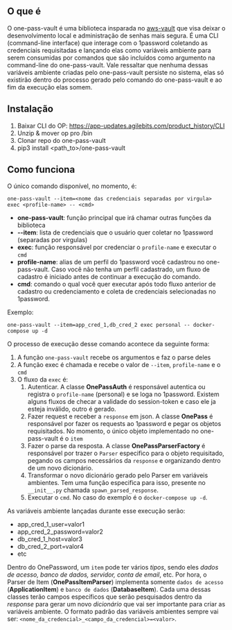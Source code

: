 ## O que é
O one-pass-vault é uma biblioteca insparada no [aws-vault](https://github.com/99designs/aws-vault) que visa deixar o desenvolvimento local e administração de senhas mais segura. É uma CLI (command-line interface) que interage com o 1password coletando as credenciais requisitadas e lançando elas como variáveis ambiente para serem consumidas por comandos que são incluídos como argumento na command-line do one-pass-vault. Vale ressaltar que nenhuma dessas variáveis ambiente criadas pelo one-pass-vault persiste no sistema, elas só existirão dentro do processo gerado pelo comando do one-pass-vault e ao fim da execução elas somem.

## Instalação

1. Baixar CLI do OP:  https://app-updates.agilebits.com/product_history/CLI
2. Unzip & mover op  pro /bin
3. Clonar repo do one-pass-vault
4. pip3 install <path_to>/one-pass-vault 

## Como funciona
O único comando disponível, no momento, é:
```shell
one-pass-vault --item=<nome das credenciais separadas por virgula> exec <profile-name> -- <cmd>
```
* **one-pass-vault**: função principal que irá chamar outras funções da biblioteca
* **--item**: lista de credenciais que o usuário quer coletar no 1password (separadas por virgulas)
* **exec**: função responsável por credenciar o `profile-name` e executar o `cmd`
* **profile-name**: alias de um perfil do 1password você cadastrou no one-pass-vault. Caso você não tenha um perfil cadastrado, um fluxo de cadastro é iniciado antes de continuar a execução do comando.
* **cmd**: comando o qual você quer executar após todo fluxo anterior de cadastro ou credenciamento e coleta de credenciais selecionadas no 1password.

Exemplo:
```shell
one-pass-vault --item=app_cred_1,db_cred_2 exec personal -- docker-compose up -d
```
O processo de execução desse comando acontece da seguinte forma:
1. A função `one-pass-vault` recebe os argumentos e faz o parse deles
2. A função exec é chamada e recebe o valor de `--item`, `profile-name` e o `cmd`
3. O fluxo da `exec` é:
    1. Autenticar. A classe **OnePassAuth** é responsável autentica ou registra o `profile-name` (personal) e se loga no 1password. Existem alguns fluxos de checar a validade do session-token e caso ele ja esteja inválido, outro é gerado.
    2. Fazer request e receber a `response` em json. A classe **OnePass** é responsável por fazer os requests ao 1password e pegar os objetos requisitados. No momento, o único objeto implementado no one-pass-vault é o `item`
    3. Fazer o parse da resposta. A classe **OnePassParserFactory** é responsável por trazer o `Parser` especifico para o objeto requisitado, pegando os campos necessários da `response` e organizando dentro de um novo dicionário.
    4. Transformar o novo dicionário gerado pelo Parser em variáveis ambientes. Tem uma função especifica para isso, presente no `__init__.py` chamada `spawn_parsed_response`. 
    5. Executar o `cmd`. No caso do exemplo é o `docker-compose up -d`.
 
As variáveis ambiente lançadas durante esse execução serão:
* app_cred_1_user=valor1
* app_cred_2_password=valor2
* db_cred_1_host=valor3
* db_cred_2_port=valor4
* etc

Dentro do OnePassword, um `item` pode ter vários *tipos*, sendo eles *dados de acesso, banco de dados, servidor, conta de email*, etc. Por hora, o Parser de Item (**OnePassItemParser**) implementa somente `dados de acesso` (**ApplicationItem**) e `banco de dados` (**DatabaseItem**). Cada uma dessas classes terão campos específicos que serão pesquisados dentro da *response* para gerar um novo *dicionário* que vai ser importante para criar as variáveis ambiente. O formato padrão das variáveis ambientes sempre vai ser: `<nome_da_credencial>_<campo_da_credencial>=<valor>`.
 

